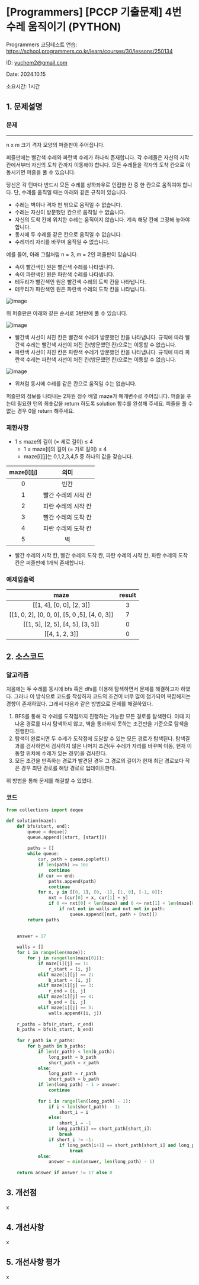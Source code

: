 # [Programmers] [PCCP 기출문제] 4번 수레 움직이기 (PYTHON)
Programmers 코딩테스트 연습: https://school.programmers.co.kr/learn/courses/30/lessons/250134

ID: yuchem2@gmail.com

Date: 2024.10.15

소요시간: 1시간

## 1. 문제설명

### 문제
---
n x m 크기 격자 모양의 퍼즐판이 주어집니다.

퍼즐판에는 빨간색 수레와 파란색 수레가 하나씩 존재합니다. 각 수레들은 자신의 시작 칸에서부터 자신의 도착 칸까지 이동해야 합니다.
모든 수레들을 각자의 도착 칸으로 이동시키면 퍼즐을 풀 수 있습니다.

당신은 각 턴마다 반드시 모든 수레를 상하좌우로 인접한 칸 중 한 칸으로 움직여야 합니다. 단, 수레를 움직일 때는 아래와 같은 규칙이 있습니다.

+ 수레는 벽이나 격자 판 밖으로 움직일 수 없습니다.
+ 수레는 자신이 방문했던 칸으로 움직일 수 없습니다.
+ 자신의 도착 칸에 위치한 수레는 움직이지 않습니다. 계속 해당 칸에 고정해 놓아야 합니다.
+ 동시에 두 수레를 같은 칸으로 움직일 수 없습니다.
+ 수레끼리 자리를 바꾸며 움직일 수 없습니다.

예를 들어, 아래 그림처럼 n = 3, m = 2인 퍼즐판이 있습니다.

+ 속이 빨간색인 원은 빨간색 수레를 나타냅니다.
+ 속이 파란색인 원은 파란색 수레를 나타냅니다.
+ 테두리가 빨간색인 원은 빨간색 수레의 도착 칸을 나타냅니다.
+ 테두리가 파란색인 원은 파란색 수레의 도착 칸을 나타냅니다.

![image](https://github.com/user-attachments/assets/4d450afd-d821-4458-b936-46396c9b8fcd)


위 퍼즐판은 아래와 같은 순서로 3턴만에 풀 수 있습니다.

![image](https://github.com/user-attachments/assets/40d4acf7-91bd-4971-b4b9-a6337fdf64ac)

+ 빨간색 사선이 처진 칸은 빨간색 수레가 방문했던 칸을 나타냅니다. 규칙에 따라 빨간색 수레는 빨간색 사선이 처진 칸(방문했던 칸)으로는 이동할 수 없습니다.
+ 파란색 사선이 처진 칸은 파란색 수레가 방문했던 칸을 나타냅니다. 규칙에 따라 파란색 수레는 파란색 사선이 처진 칸(방문했던 칸)으로는 이동할 수 없습니다.

![image](https://github.com/user-attachments/assets/64b249c3-e000-486b-95b5-adf7b91154a2)

+ 위처럼 동시에 수레를 같은 칸으로 움직일 수는 없습니다.

퍼즐판의 정보를 나타내는 2차원 정수 배열 maze가 매개변수로 주어집니다. 퍼즐을 푸는데 필요한 턴의 최솟값을 return 하도록 solution 함수를 완성해 주세요. 퍼즐을 풀 수 없는 경우 0을 return 해주세요.

### 제한사항

+ 1 ≤ maze의 길이 (= 세로 길이) ≤ 4
  + 1 ≤ maze[i]의 길이 (= 가로 길이) ≤ 4
  + maze[i][j]는 0,1,2,3,4,5 중 하나의 값을 갖습니다.

| maze[i][j]	|의미|
| :--: | :--: |
|0	|빈칸|
|1|	빨간 수레의 시작 칸|
|2|	파란 수레의 시작 칸|
|3|	빨간 수레의 도착 칸|
|4|	파란 수레의 도착 칸|
|5|	벽|

+ 빨간 수레의 시작 칸, 빨간 수레의 도착 칸, 파란 수레의 시작 칸, 파란 수레의 도착 칸은 퍼즐판에 1개씩 존재합니다.
 
### 예제입출력
|maze	|result|
| :--: | :--: |
|[[1, 4], [0, 0], [2, 3]]	|3|
|[[1, 0, 2], [0, 0, 0], [5, 0 ,5], [4, 0, 3]]	|7|
|[[1, 5], [2, 5], [4, 5], [3, 5]]	|0|
|[[4, 1, 2, 3]]|	0|


## 2. 소스코드

### 알고리즘
처음에는 두 수레를 동시에 bfs 혹은 dfs를 이용해 탐색하면서 문제를 해결하고자 하였다. 그러나 이 방식으로 코드를 작성하자 코드의 조건이 너무 많이 첨가되어 복잡해지는 경향이 존재하였다. 그래서 다음과 같은 방법으로 문제를 해결하였다.

1. BFS를 통해 각 수레를 도착점까지 진행하는 가능한 모든 경로를 탐색한다. 이때 지나온 경로를 다시 탐색하지 않고, 벽을 통과하지 못하는 조건만을 기준으로 탐색을 진행한다.
2. 탐색이 완료되면 두 수레가 도착점에 도달할 수 있는 모든 경로가 탐색된다. 탐색결과를 검사하면서 검사하지 않은 나머지 조건(두 수레가 자리를 바꾸며 이동, 현재 이동할 위치에 수레가 있는 경우)을 검사한다.
3. 모든 조건을 만족하는 경로가 발견된 경우 그 경로의 길이가 현재 최단 경로보다 작은 경우 최단 경로를 해당 경로로 업데이트한다.

위 방법을 통해 문제를 해결할 수 있었다. 


### 코드
```python
from collections import deque

def solution(maze):
    def bfs(start, end):
        queue = deque()
        queue.append([start, [start]])
        
        paths = []
        while queue:
            cur, path = queue.popleft()
            if len(path) >= 16: 
                continue
            if cur == end:
                paths.append(path)
                continue
            for x, y in [[0, 1], [0, -1], [1, 0], [-1, 0]]:
                nxt = [cur[0] + x, cur[1] + y]
                if 0 <= nxt[0] < len(maze) and 0 <= nxt[1] < len(maze[0]):
                    if nxt not in walls and nxt not in path:
                        queue.append([nxt, path + [nxt]])
        return paths
    
    
    answer = 17

    walls = []
    for i in range(len(maze)):
        for j in range(len(maze[0])):
            if maze[i][j] == 1:
                r_start = [i, j]
            elif maze[i][j] == 2:
                b_start = [i, j]
            elif maze[i][j] == 3:
                r_end = [i, j]
            elif maze[i][j] == 4:
                b_end = [i, j]
            elif maze[i][j] == 5:
                walls.append([i, j])
    
    r_paths = bfs(r_start, r_end)
    b_paths = bfs(b_start, b_end)
    
    for r_path in r_paths:
        for b_path in b_paths:
            if len(r_path) < len(b_path):
                long_path = b_path
                short_path = r_path
            else:
                long_path = r_path
                short_path = b_path
            if len(long_path) - 1 > answer:
                continue
            
            for i in range(len(long_path) - 1):
                if i < len(short_path) - 1:
                    short_i = i
                else:
                    short_i = -1
                if long_path[i] == short_path[short_i]:
                    break
                if short_i != -1:
                    if long_path[i+1] == short_path[short_i] and long_path[i] == short_path[short_i+1]:
                        break
            else:
                answer = min(answer, len(long_path) - 1)
    
    return answer if answer != 17 else 0
```
## 3. 개선점
x
## 4. 개선사항
x
## 5. 개선사항 평가
x

